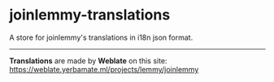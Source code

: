 # joinlemmy-translations

A store for joinlemmy's translations in i18n json format.

---

**Translations** are made by **Weblate** on this site: https://weblate.yerbamate.ml/projects/lemmy/joinlemmy
